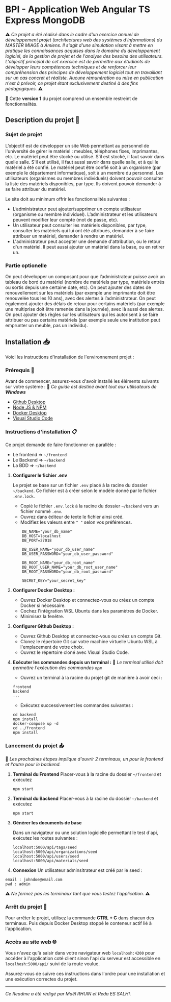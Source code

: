 # BPI - Application Web Angular TS Express MongoDB

⚠️ _Ce projet a été réalisé dans le cadre d'un exercice annuel de développement projet (architectures web des systèmes d'informations) du MASTER MIAGE à Amiens. Il s'agit d'une simulation visant à mettre en pratique les connaissances acquises dans le domaine du développement logiciel, de la gestion de projet et de l'analyse des besoins des utilisateurs. L'objectif principal de cet exercice est de permettre aux étudiants de développer leurs compétences techniques et de renforcer leur compréhension des principes de développement logiciel tout en travaillant sur un cas concret et réaliste. Aucune rémunération ou mise en publication n'est à prévoir, ce projet étant exclusivement destiné à des fins pédagogiques._ ⚠️

🚧 Cette **version 1** du projet comprend un ensemble restreint de fonctionnalités.

## Description du projet 📁

### Sujet de projet

L’objectif est de développer un site Web permettant au personnel de l'université de gérer le matériel : meubles, téléphones fixes, imprimantes, etc. Le matériel peut être stocké ou utilisé. S'il est stocké, il faut savoir dans quelle salle. S'il est utilisé, il faut aussi savoir dans quelle salle, et à qui le matériel a été confié. Le matériel peut être confié soit à un organisme (par exemple le département informatique), soit à un membre du personnel. Les utilisateurs (organismes ou membres individuels) doivent pouvoir consulter la liste des matériels disponibles, par type. Ils doivent pouvoir demander à se faire attribuer du matériel.

Le site doit au minimum offrir les fonctionnalités suivantes :

-   L’administrateur peut ajouter/supprimer un compte utilisateur (organisme ou membre individuel). L’administrateur et les utilisateurs peuvent modifier leur compte (mot de passe, etc).
-   Un utilisateur peut consulter les matériels disponibles, par type, consulter les matériels qui lui ont été attribués, demander à se faire attribuer un matériel, demander à rendre un matériel.
-   L'administrateur peut accepter une demande d'attribution, ou le retour d'un matériel. Il peut aussi ajouter un matériel dans la base, ou en retirer un.

### Partie optionelle

On peut développer un composant pour que l’administrateur puisse avoir un tableau de bord du matériel (nombre de matériels par type, matériels entrés ou sortis depuis une certaine date, etc). On peut ajouter des dates de renouvellement sur les matériels (par exemple une imprimante doit être renouvelée tous les 10 ans), avec des alertes à l’administrateur. On peut également ajouter des délais de retour pour certains matériels (par exemple une multiprise doit être ramenée dans la journée), avec là aussi des alertes. On peut ajouter des règles sur les utilisateurs qui les autorisent à se faire attribuer ou pas certains matériels (par exemple seule une institution peut emprunter un meuble, pas un individu).

## Installation 📥

Voici les instructions d'installation de l'environnement projet :

### Prérequis 🚨

Avant de commencer, assurez-vous d'avoir installé les éléments suivants sur votre système :
🚧 _Ce guide est destiné avant tout aux utilisateurs de **Windows**_

-   [Github Desktop](https://central.github.com/deployments/desktop/desktop/latest/win32)
-   [Node JS & NPM](https://phoenixnap.com/kb/install-node-js-npm-on-windows)
-   [Docker Desktop](https://desktop.docker.com/win/main/amd64/Docker%20Desktop%20Installer.exe?utm_source=docker&utm_medium=webreferral&utm_campaign=dd-smartbutton&utm_location=module)
-   [Visual Studio Code](https://code.visualstudio.com/download)

### Instructions d'installation 📋

Ce projet demande de faire fonctionner en parallèle :
-   Le frontend => `~/frontend`
-   Le Backend => `~/backend`
-   La BDD => `~/backend`

1. **Configurer le fichier .env**

    Le projet se base sur un fichier `.env` placé à la racine du dossier `~/backend`. Ce fichier est à créer selon le modèle donné par le fichier `.env.lock`.

    - Copié le fichier `.env.lock` à la racine du dossier `~/backend` vers un fichier nommé `.env`.
    - Ouvrez dans éditeur de texte le fichier ainsi créé.
    - Modifiez les valeurs entre `" "` selon vos préférences.

    ```
        DB_NAME="your_db_name"
        DB_HOST=localhost
        DB_PORT=27018

        DB_USER_NAME="your_db_user_name"
        DB_USER_PASSWORD="your_db_user_password"

        DB_ROOT_NAME="your_db_root_name"
        DB_ROOT_USER_NAME="your_db_root_user_name"
        DB_ROOT_PASSWORD="your_db_root_password"

        SECRET_KEY="your_secret_key"
    ```

2. **Configurer Docker Desktop :**

    - Ouvrez Docker Desktop et connectez-vous ou créez un compte Docker si nécessaire.
    - Cochez l'intégration WSL Ubuntu dans les paramètres de Docker.
    - Minimisez la fenêtre.

3. **Configurer Github Desktop :**

    - Ouvrez Github Desktop et connectez-vous ou créez un compte Git.
    - Clonez le répertoire Git sur votre machine virtuelle Ubuntu WSL à l'emplacement de votre choix.
    - Ouvrez le répertoire cloné avec Visual Studio Code.

4. **Exécuter les commandes depuis un terminal :**
    🚧 _Le terminal utilisé doit permettre l'exécution des commandes `npm`_
    - Ouvrez un terminal à la racine du projet git de manière à avoir ceci :
    ```
    frontend
    backend
    ...
    ```
    - Exécutez successivement les commandes suivantes : 
    ```
    cd backend
    npm install
    docker-compose up -d
    cd ../frontend
    npm install
    ```

### Lancement du projet 📤

🚧 _Les prochaines étapes implique d'ouvrir 2 terminaux, un pour le frontend et l'autre pour le backend._

1. **Terminal du Frontend**
    Placer-vous à la racine du dossier `~/frontend` et exécutez
    ```
    npm start
    ```
2. **Terminal du Backend**
    Placer-vous à la racine du dossier `~/backend` et exécutez
    ```
    npm start
    ```
3. **Générer les documents de base**

    Dans un navigateur ou une solution logicielle permettant le test d'api, exécutez les routes suivantes :
    ```
    localhost:5000/api/tags/seed
    localhost:5000/api/organizations/seed
    localhost:5000/api/users/seed
    localhost:5000/api/materials/seed
    ```
4. **Connexion**
   Un utilisateur adminsitrateur est créé par le seed :
```
email : johndoe@email.com
pwd : admin
```

⚠️ _Ne fermez pas les terminaux tant que vous testez l'application._ ⚠️

### Arrêt du projet 🚫

Pour arrêter le projet, utilisez la commande **CTRL + C** dans chacun des terminaux. Puis depuis Docker Desktop stoppé le conteneur actif lié à l'application.


### Accès au site web 🌐

Vous n'avez qu'à saisir dans votre navigateur web `localhosh:4200` pour accéder à l'application coté client sinon l'api du serveur est accessible en `localhosh:5000/api/` suivi de la route voulue.

Assurez-vous de suivre ces instructions dans l'ordre pour une installation et une exécution correctes du projet.

---

_Ce Readme a été rédigé par Maël RHUIN et Reda ES SALHI._
